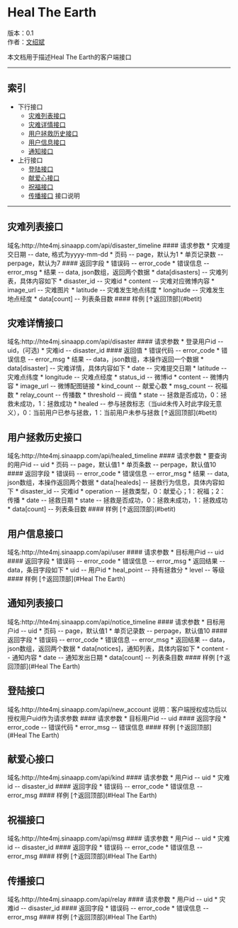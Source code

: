 Heal The Earth
=====
版本：0.1  
作者：[文绍斌](mailto:ultraman_wen@sina.com)

本文档用于描述Heal The Earth的客户端接口
******************************
索引
----
* 下行接口
  	* 	[灾难列表接口](#灾难列表接口)
  	*	[灾难详情接口](#灾难详情接口)
  	*	[用户拯救历史接口](#用户拯救历史接口)
  	*	[用户信息接口](#用户信息接口)
  	*	[通知接口](#通知接口)
* 上行接口
	*	[登陆接口](#登陆接口)
	*	[献爱心接口](#献爱心接口)
	*	[祝福接口](#祝福接口)
	*	[传播接口](#传播接口)
接口说明
--------

<h2>灾难列表接口</h2>
域名:http://hte4mj.sinaapp.com/api/disaster_timeline
#### 请求参数
	* 灾难提交日期 -- date, 格式为yyyy-mm-dd
	* 页码 -- page，默认为1
	* 单页记录数 -- perpage，默认为7
#### 返回字段
	* 错误码 -- error_code
	* 错误信息 -- error_msg
	* 结果 -- data, json数组，返回两个数据
		* data[disasters] -- 灾难列表，具体内容如下
			* disaster_id -- 灾难id
			* content -- 灾难对应微博内容
			* image_url -- 灾难图片
			* latitude -- 灾难发生地点纬度
			* longitude -- 灾难发生地点经度
		* data[count] -- 列表条目数
#### 样例
[↑返回顶部](#betit)

<h2>灾难详情接口</h2>
域名:http://hte4mj.sinaapp.com/api/disaster
#### 请求参数
	* 登录用户id -- uid，(可选)
	* 灾难id -- disaster_id
#### 返回值
	* 错误代码 -- error_code
	* 错误信息 -- error_msg
	* 结果 -- data，json数组，本操作返回一个数据
		* data[disaster] -- 灾难详情，具体内容如下
			* date -- 灾难提交日期
			* latitude -- 灾难点纬度
			* longitude -- 灾难点经度
			* status_id -- 微博id
			* content -- 微博内容
			* image_url -- 微博配图链接
			* kind_count -- 献爱心数
			* msg_count -- 祝福数
			* relay_count -- 传播数
			* threshold -- 阀值
			* state -- 拯救是否成功，0：拯救未成功，1：拯救成功
			* healed -- 参与拯救标志（当uid未传入时此字段无意义），0：当前用户已参与拯救，1：当前用户未参与拯救
[↑返回顶部](#betit)

<h2>用户拯救历史接口</h2>
域名:http://hte4mj.sinaapp.com/api/healed_timeline
#### 请求参数
	* 要查询的用户id -- uid
	* 页码 -- page，默认值1
	* 单页条数 -- perpage，默认值10
#### 返回字段
	* 错误码 -- error_code
	* 错误信息 -- error_msg
	* 结果 -- data, json数组，本操作返回两个数据
		* data[healeds] -- 拯救行为信息，具体内容如下
			* disaster_id -- 灾难id
			* operation -- 拯救类型，0：献爱心；1：祝福；2：传播
			* date -- 拯救日期
			* state -- 拯救是否成功，0：拯救未成功，1：拯救成功
		* data[count] -- 列表条目数
#### 样例
[↑返回顶部](#betit)

<h2>用户信息接口</h2>
域名:http://hte4mj.sinaapp.com/api/user
#### 请求参数
	* 目标用户id -- uid
#### 返回字段
	* 错误码 -- error_code
	* 错误信息 -- error_msg
	* 返回结果 -- data，条目字段如下
		* uid -- 用户id
		* heal_point -- 持有拯救分
		* level -- 等级
#### 样例
[↑返回顶部](#Heal The Earth)

<h2>通知列表接口</h2>
域名:http://hte4mj.sinaapp.com/api/notice_timeline
#### 请求参数
	* 目标用户id -- uid
	* 页码 -- page，默认值1
	* 单页记录数 -- perpage，默认值10
#### 返回字段
	* 错误码 -- error_code
	* 错误信息 -- error_msg
	* 返回结果 -- data，json数组，返回两个数据
		* data[notices]，通知列表，具体内容如下
			* content -- 通知内容
			* date -- 通知发出日期
		* data[count] -- 列表条目数
#### 样例
[↑返回顶部](#Heal The Earth)

<h2>登陆接口</h2>
域名:http://hte4mj.sinaapp.com/api/new_account
说明：客户端授权成功后以授权用户uid作为请求参数
#### 请求参数
	* 目标用户id -- uid
#### 返回字段
	* error_code -- 错误代码
	* error_msg -- 错误信息
#### 样例
[↑返回顶部](#Heal The Earth)

<h2>献爱心接口</h2>
域名:http://hte4mj.sinaapp.com/api/kind
#### 请求参数
	* 用户id -- uid
	* 灾难id -- disaster_id
#### 返回字段
	* 错误码 -- error_code
	* 错误信息 -- error_msg
#### 样例
[↑返回顶部](#Heal The Earth)

<h2>祝福接口</h2>
域名:http://hte4mj.sinaapp.com/api/msg
#### 请求参数
	* 用户id -- uid
	* 灾难id -- disaster_id
#### 返回字段
	* 错误码 -- error_code
	* 错误信息 -- error_msg
#### 样例
[↑返回顶部](#Heal The Earth)

<h2>传播接口</h2>
域名:http://hte4mj.sinaapp.com/api/relay
#### 请求参数
	* 用户id -- uid
	* 灾难id -- disaster_id
#### 返回字段
	* 错误码 -- error_code
	* 错误信息 -- error_msg
#### 样例
[↑返回顶部](#Heal The Earth)
